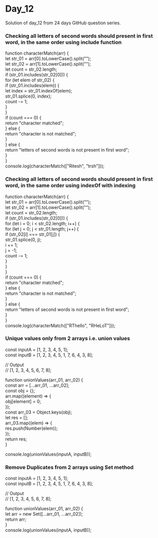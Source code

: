 # Day_12
Solution of day_12 from 24 days GitHub question series.


### Checking all letters of second words should present in first word, in the same order using include function  
  
function characterMatch(arr) {   
  let str_01 = arr[0].toLowerCase().split("");     
  let str_02 = arr[1].toLowerCase().split("");   
  let count = str_02.length;  
  if (str_01.includes(str_02[0])) {  
    for (let elem of str_02) {  
      if (str_01.includes(elem)) {  
        let index = str_01.indexOf(elem);  
        str_01.splice(0, index);   
        count -= 1;  
      }  
    }  
    if (count === 0) {  
      return "character matched";  
    } else {  
      return "character is not matched";  
    }  
  } else {  
    return "letters of second words is not present in first word";  
  }     
}  
console.log(characterMatch(["Ritesh", "trsh"]));  
  
  
  
### Checking all letters of second words should present in first word, in the same order using indexOf with indexing  
   
  
function characterMatch(arr) {  
  let str_01 = arr[0].toLowerCase().split("");  
  let str_02 = arr[1].toLowerCase().split("");  
  let count = str_02.length;  
  if (str_01.includes(str_02[0])) {  
    for (let i = 0; i < str_02.length; i++) {  
      for (let j = 0; j < str_01.length; j++) {  
        if (str_02[i] === str_01[j]) {  
          str_01.splice(0, j);  
          i += 1;  
          j = -1;  
          count -= 1;  
        }  
      }  
    }  
    if (count === 0) {  
      return "character matched";  
    } else {  
      return "character is not matched";  
    }  
  } else {  
    return "letters of second words is not present in first word";  
  }  
}  
console.log(characterMatch(["RThello", "RHeLoT"]));  
    
  
### Unique values only from 2 arrays i.e. union values  
const inputA = [1, 2, 3, 4, 5, 1];  
const inputB = [1, 2, 3, 4, 5, 1, 7, 6, 4, 3, 8];  
  
// Output  
// [1, 2, 3, 4, 5, 6, 7, 8];  
  
function unionValues(arr_01, arr_02) {  
  const arr = [...arr_01, ...arr_02];  
  const obj = {};  
  arr.map((element) => {  
    obj[element] = 0;  
  });  
  const arr_03 = Object.keys(obj);  
  let res = [];  
  arr_03.map((elem) => {  
    res.push(Number(elem));  
  });  
  return res;  
}  
  
console.log(unionValues(inputA, inputB));  



### Remove Duplicates from 2 arrays using Set method  
const inputA = [1, 2, 3, 4, 5, 1];  
const inputB = [1, 2, 3, 4, 5, 1, 7, 6, 4, 3, 8];  
  
// Output  
// [1, 2, 3, 4, 5, 6, 7, 8];  
    
function unionValues(arr_01, arr_02) {  
  let arr = new Set([...arr_01, ...arr_02]);  
  return arr;  
}  
console.log(unionValues(inputA, inputB));  


